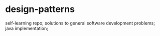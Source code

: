 # design-patterns
self-learning repo;
solutions to general software development problems; 
java implementation; 
